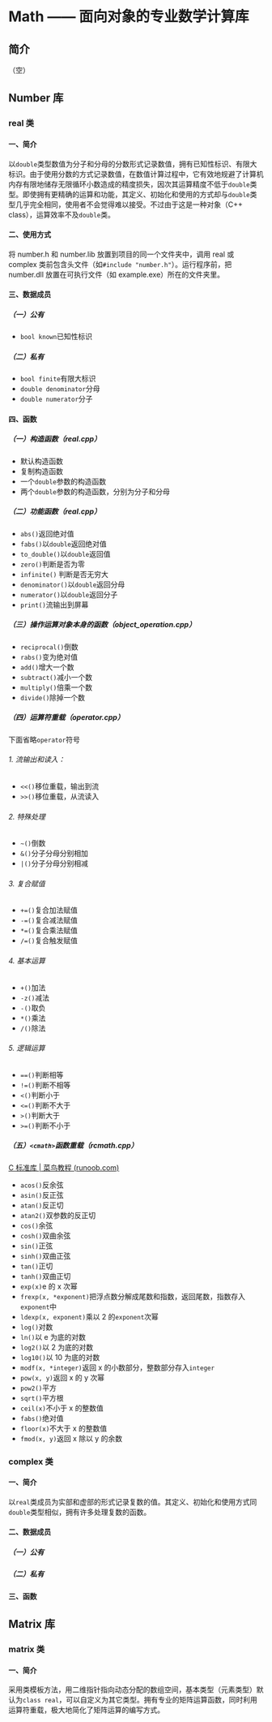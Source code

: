 # Math —— 面向对象的专业数学计算库

## 简介

（空）

## Number 库

### real 类

#### 一、简介

以`double`类型数值为分子和分母的分数形式记录数值，拥有已知性标识、有限大标识。由于使用分数的方式记录数值，在数值计算过程中，它有效地规避了计算机内存有限地储存无限循环小数造成的精度损失，因次其运算精度不低于`double`类型。即使拥有更精确的运算和功能，其定义、初始化和使用的方式却与`double`类型几乎完全相同，使用者不会觉得难以接受。不过由于这是一种对象（C++ class），运算效率不及`double`类。

#### 二、使用方式

将 number.h 和 number.lib 放置到项目的同一个文件夹中，调用 real 或 complex 类前包含头文件（如`#include "number.h"`）。运行程序前，把 number.dll 放置在可执行文件（如 example.exe）所在的文件夹里。

#### 三、数据成员

##### （一）公有

- `bool known`已知性标识

##### （二）私有

- `bool finite`有限大标识
- `double denominator`分母
- `double numerator`分子

#### 四、函数

##### （一）构造函数（real.cpp）

- 默认构造函数
- 复制构造函数
- 一个`double`参数的构造函数
- 两个`double`参数的构造函数，分别为分子和分母

##### （二）功能函数（real.cpp）

- `abs()`返回绝对值
- `fabs()`以`double`返回绝对值
- `to_double()`以`double`返回值
- `zero()`判断是否为零
- `infinite()` 判断是否无穷大
- `denominator()`以`double`返回分母
- `numerator()`以`double`返回分子
- `print()`流输出到屏幕

##### （三）操作运算对象本身的函数（object_operation.cpp）

- `reciprocal()`倒数
- `rabs()`变为绝对值
- `add()`增大一个数
- `subtract()`减小一个数
- `multiply()`倍乘一个数
- `divide()`除掉一个数

##### （四）运算符重载（operator.cpp）

下面省略`operator`符号

###### 1. 流输出和读入：

- `<<()`移位重载，输出到流
- `>>()`移位重载，从流读入

###### 2. 特殊处理

- `~()`倒数
- `&()`分子分母分别相加
- `|()`分子分母分别相减

###### 3. 复合赋值

- `+=()`复合加法赋值
- `-=()`复合减法赋值
- `*=()`复合乘法赋值
- `/=()`复合触发赋值

###### 4. 基本运算

- `+()`加法
- `-z()`减法
- `-()`取负
- `*()`乘法
- `/()`除法

###### 5. 逻辑运算

- `==()`判断相等
- `!=()`判断不相等
- `<()`判断小于
- `<=()`判断不大于
- `>()`判断大于
- `>=()`判断不小于

##### （五）`<cmath>`函数重载（rcmath.cpp）

[C 标准库 | 菜鸟教程 (runoob.com)](https://www.runoob.com/cprogramming/c-standard-library-math-h.html)

- `acos()`反余弦
- `asin()`反正弦
- `atan()`反正切
- `atan2()`双参数的反正切
- `cos()`余弦
- `cosh()`双曲余弦
- `sin()`正弦
- `sinh()`双曲正弦
- `tan()`正切
- `tanh()`双曲正切
- `exp(x)`e 的 x 次幂
- `frexp(x, *exponent)`把浮点数分解成尾数和指数，返回尾数，指数存入`exponent`中
- `ldexp(x, exponent)`乘以 2 的`exponent`次幂
- `log()`对数
- `ln()`以 e 为底的对数
- `log2()`以 2 为底的对数
- `log10()`以 10 为底的对数
- `modf(x, *integer)`返回 x 的小数部分，整数部分存入`integer`
- `pow(x, y)`返回 x 的 y 次幂
- `pow2()`平方
- `sqrt()`平方根
- `ceil(x)`不小于 x 的整数值
- `fabs()`绝对值
- `floor(x)`不大于 x 的整数值
- `fmod(x, y)`返回 x 除以 y 的余数



### complex 类

#### 一、简介

以`real`类成员为实部和虚部的形式记录复数的值。其定义、初始化和使用方式同`double`类型相似，拥有许多处理复数的函数。

#### 二、数据成员

##### （一）公有



##### （二）私有



#### 三、函数



## Matrix 库

### matrix 类

#### 一、简介

采用类模板方法，用二维指针指向动态分配的数组空间，基本类型（元素类型）默认为`class real`，可以自定义为其它类型。拥有专业的矩阵运算函数，同时利用运算符重载，极大地简化了矩阵运算的编写方式。
